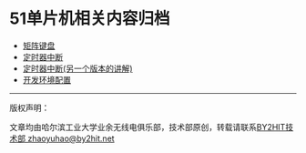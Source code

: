 # 51单片机相关内容归档

* [矩阵键盘](/C51MCU/C51MCU_矩阵键盘.md)
* [定时器中断](/C51MCU/定时器中断.md)
* [定时器中断(另一个版本的讲解)](/C51MCU/C51MCU_Timer_Interrupt_HITLYT.md)
* [开发环境配置](/C51MCU/C51MCU_开发环境配置.md)
----
版权声明：

文章均由哈尔滨工业大学业余无线电俱乐部，技术部原创，转载请联系[BY2HIT技术部 zhaoyuhao@by2hit.net](zhaoyuhao@by2hit.net)